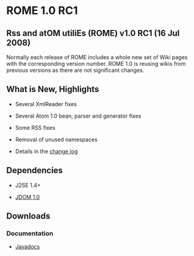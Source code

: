 # ROME 1.0 RC1

## Rss and atOM utiliEs (ROME) v1.0 RC1 (16 Jul 2008)



Normally each release of ROME includes a whole new set of Wiki pages with the corresponding version number. ROME 1.0 is reusing wikis from previous versions as there are not significant changes.


## What is New, Highlights


 
* Several XmlReader fixes
 
* Several Atom 1.0 bean, parser and generator fixes
 
* Some RSS fixes
 
* Removal of unused namespaces
 
* Details in the [change log](../ChangeLog.html)
 

## Dependencies


 
* J2SE 1.4\+
 
* [JDOM 1.0](http://www.jdom.org/)
 

## Downloads


### Documentation 


 
* [Javadocs](http://rome.dev.java.net/apidocs/1_0RC1/overview-summary.html)
 
